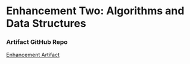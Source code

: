 
# Enhancement Two: Algorithms and Data Structures

### Artifact GitHub Repo
[Enhancement Artifact](https://github.com/ToxicSamN/ToxicSamN.github.io/blob/main/enhancements/enhancement_se_algo_db.py)
